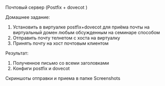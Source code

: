  Почтовый сервер (Postfix + dovecot )

 
Домашнее задание: 

1. Установить в виртуалке postfix+dovecot для приёма почты на виртуальный домен любым обсужденным на семинаре способом
2. Отправить почту телнетом с хоста на виртуалку
3. Принять почту на хост почтовым клиентом

Результат:
1. Полученное письмо со всеми заголовками
2. Конфиги postfix и dovecot

Скриншоты отправки и приема в папке Screenshots

